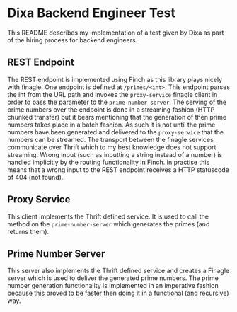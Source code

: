 # Dixa Backend Engineer Test
This README describes my implementation of a test given by Dixa 
as part of the hiring process for backend engineers.

## REST Endpoint
The REST endpoint is implemented using Finch as this library plays nicely with finagle.
One endpoint is defined at `/primes/<int>`. 
This endpoint parses the int from the URL path and invokes the `proxy-service` finagle client 
in order to pass the parameter to the `prime-number-server`.
The serving of the prime numbers over the endpoint is done in a streaming fashion (HTTP chunked transfer)
but it bears mentioning that the generation of then prime numbers takes place in a batch fashion. 
As such it is not until the prime numbers have been generated and delivered to the `proxy-service` 
that the numbers can be streamed. The transport between the finagle services communicate over Thrift which to my
best knowledge does not support streaming.
Wrong input (such as inputting a string instead of a number) is handled implicitly by the routing functionality
in Finch. In practise this means that a wrong input to the REST endpoint receives a HTTP statuscode of 404 (not found).

## Proxy Service
This client implements the Thrift defined service. It is used to call the method on the `prime-number-server`
which generates the primes (and returns them).

## Prime Number Server
This server also implements the Thrift defined service and creates a Finagle server which is used to deliver 
the generated prime numbers. The prime number generation functionality is implemented in an imperative fashion
because this proved to be faster then doing it in a functional (and recursive) way. 
